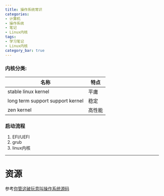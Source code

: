 ```yaml
---
title: 操作系统常识
categories:
- 计算机
- 操作系统
- 笔记
- Linux内核
tags:
- 学习笔记
- Linux内核
category_bar: true
---
```


### 内核分类:
|名称|特点|
|-|-|
|stable linux kernel|平庸|
|long term support support kernel|稳定|
|zen kernel|高性能|

### 启动流程
1. EFI/UEFI
2. grub
3. linux内核

---
# 资源
参考[你管这破玩意叫操作系统源码](https://github.com/dibingfa/flash-linux0.11-talk)
